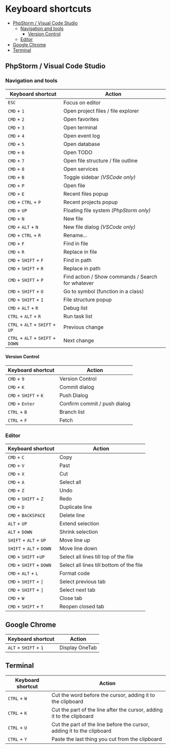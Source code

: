 # Keyboard shortcuts

- [PhpStorm / Visual Code Studio](#phpstorm--visual-code-studio)
  - [Navigation and tools](#navigation-and-tools)
    - [Version Control](#version-control)
  - [Editor](#editor)
- [Google Chrome](#google-chrome)
- [Terminal](#terminal)

## PhpStorm / Visual Code Studio

### Navigation and tools

| Keyboard shortcut | Action |
| ------ | ------ |
| `ESC` | Focus on editor |
| `CMD` + `1` | Open project files / file explorer |
| `CMD` + `2` | Open favorites |
| `CMD` + `3` | Open terminal |
| `CMD` + `4` | Open event log |
| `CMD` + `5` | Open database |
| `CMD` + `6` | Open TODO |
| `CMD` + `7` | Open file structure / file outline |
| `CMD` + `8` | Open services |
| `CMD` + `B` | Toggle sidebar *(VSCode only)* |
| `CMD` + `P` | Open file |
| `CMD` + `E` | Recent files popup |
| `CMD` + `CTRL` + `P` | Recent projects popup |
| `CMD` + `UP` | Floating file system *(PhpStorm only)* |
| `CMD` + `N` | New file |
| `CMD` + `ALT` + `N` | New file dialog *(VSCode only)* |
| `CMD` + `CTRL` + `R` | Rename... |
| `CMD` + `F` | Find in file |
| `CMD` + `R` | Replace in file |
| `CMD` + `SHIFT` + `F` | Find in path |
| `CMD` + `SHIFT` + `R` | Replace in path |
| `CMD` + `SHIFT` + `P` | Find action / Show commands / Search for whatever |
| `CMD` + `SHIFT` + `O` | Go to symbol (function in a class) |
| `CMD` + `SHIFT` + `I` | File structure popup |
| `CMD` + `ALT` + `R` | Debug list |
| `CTRL` + `ALT` + `R` | Run task list |
| `CTRL` + `ALT` + `SHIFT` + `UP` | Previous change |
| `CTRL` + `ALT` + `SHIFT` + `DOWN` | Next change |

#### Version Control

| Keyboard shortcut | Action |
| ------ | ------ |
| `CMD` + `9` | Version Control |
| `CMD` + `K` | Commit dialog |
| `CMD` + `SHIFT` + `K` | Push Dialog |
| `CMD` + `Enter` | Confirm commit / push dialog |
| `CTRL` + `B` | Branch list |
| `CTRL` + `F` | Fetch |

### Editor

| Keyboard shortcut | Action |
| ------ | ------ |
| `CMD` + `C` | Copy |
| `CMD` + `V` | Past |
| `CMD` + `X` | Cut |
| `CMD` + `A` | Select all |
| `CMD` + `Z` | Undo |
| `CMD` + `SHIFT` + `Z` | Redo |
| `CMD` + `D` | Duplicate line |
| `CMD` + `BACKSPACE` | Delete line |
| `ALT` + `UP` | Extend selection |
| `ALT` + `DOWN` | Shrink selection |
| `SHIFT` + `ALT` + `UP` | Move line up |
| `SHIFT` + `ALT` + `DOWN` | Move line down |
| `CMD` + `SHIFT` +`UP` | Select all lines till top of the file |
| `CMD` + `SHIFT` + `DOWN` | Select all lines till bottom of the file |
| `CMD` + `ALT` + `L` | Format code |
| `CMD` + `SHIFT` + `[` | Select previous tab |
| `CMD` + `SHIFT` + `]` | Select next tab |
| `CMD` + `W` | Close tab |
| `CMD` + `SHIFT` + `T` | Reopen closed tab |

## Google Chrome

| Keyboard shortcut | Action |
| ------ | ------ |
| `ALT` + `SHIFT` + `1` | Display OneTab |

## Terminal

| Keyboard shortcut | Action |
| ------ | ------ |
| `CTRL` + `W` | Cut the word before the cursor, adding it to the clipboard |
| `CTRL` + `K` | Cut the part of the line after the cursor, adding it to the clipboard |
| `CTRL` + `U` | Cut the part of the line before the cursor, adding it to the clipboard |
| `CTRL` + `Y` | Paste the last thing you cut from the clipboard |

